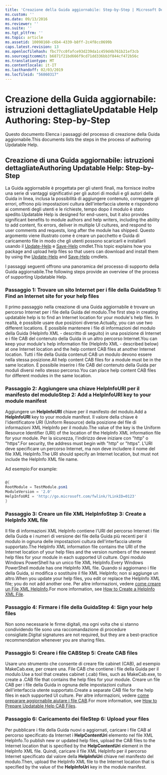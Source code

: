 ```yaml
---
title: 'Creazione della Guida aggiornabile: Step-by-Step | Microsoft Docs'
ms.custom: ''
ms.date: 09/13/2016
ms.reviewer: ''
ms.suite: ''
ms.tgt_pltfrm: ''
ms.topic: article
ms.assetid: 10098160-c6b4-4339-b8ff-2c4f8cc0699b
caps.latest.revision: 13
ms.openlocfilehash: fbc77cc0fafce93d239da1c459d4b761b21ef3cb
ms.sourcegitcommit: b6871f21bd666f9cd71dd336bb3f844cf472b56c
ms.translationtype: MT
ms.contentlocale: it-IT
ms.lasthandoff: 02/03/2019
ms.locfileid: "56860317"
---
```

# <a name="updatable-help-authoring-step-by-step"></a><span data-ttu-id="d0f91-102">Creazione della Guida aggiornabile: istruzioni dettagliate</span><span class="sxs-lookup"><span data-stu-id="d0f91-102">Updatable Help Authoring: Step-by-Step</span></span>

<span data-ttu-id="d0f91-103">Questo documento Elenca i passaggi del processo di creazione della Guida aggiornabile.</span><span class="sxs-lookup"><span data-stu-id="d0f91-103">This documents lists the steps in the process of authoring Updatable Help.</span></span>

## <a name="authoring-updatable-help-step-by-step"></a><span data-ttu-id="d0f91-104">Creazione di una Guida aggiornabile: istruzioni dettagliate</span><span class="sxs-lookup"><span data-stu-id="d0f91-104">Authoring Updatable Help: Step-by-Step</span></span>

<span data-ttu-id="d0f91-105">La Guida aggiornabile è progettata per gli utenti finali, ma fornisce inoltre una serie di vantaggi significativi per gli autori di moduli e gli autori della Guida in linea, inclusa la possibilità di aggiungere contenuto, correggere gli errori, offrono più impostazioni cultura dell'interfaccia utente e rispondono ai commenti degli utenti e le richieste, tempo dopo il modulo è stato spedito.</span><span class="sxs-lookup"><span data-stu-id="d0f91-105">Updatable Help is designed for end-users, but it also provides significant benefits to module authors and help writers, including the ability to add content, fix errors, deliver in multiple UI cultures, and respond to user comments and requests, long after the module has shipped.</span></span> <span data-ttu-id="d0f91-106">Questo argomento viene illustrato come è creare un pacchetto e Guida di caricamento file in modo che gli utenti possono scaricarli e installarli usando il [Update-Help](/powershell/module/Microsoft.PowerShell.Core/Update-Help) e [Save-Help](/powershell/module/Microsoft.PowerShell.Core/Save-Help) cmdlet.</span><span class="sxs-lookup"><span data-stu-id="d0f91-106">This topic explains how you package and upload help files so that users can download and install them by using the [Update-Help](/powershell/module/Microsoft.PowerShell.Core/Update-Help) and [Save-Help](/powershell/module/Microsoft.PowerShell.Core/Save-Help) cmdlets.</span></span>

<span data-ttu-id="d0f91-107">I passaggi seguenti offrono una panoramica del processo di supporto della Guida aggiornabile.</span><span class="sxs-lookup"><span data-stu-id="d0f91-107">The following steps provide an overview of the process of supporting Updatable Help.</span></span>

### <a name="step-1-find-an-internet-site-for-your-help-files"></a><span data-ttu-id="d0f91-108">Passaggio 1: Trovare un sito Internet per i file della Guida</span><span class="sxs-lookup"><span data-stu-id="d0f91-108">Step 1: Find an Internet site for your help files</span></span>

<span data-ttu-id="d0f91-109">Il primo passaggio nella creazione di una Guida aggiornabile è trovare un percorso Internet per i file della Guida del modulo.</span><span class="sxs-lookup"><span data-stu-id="d0f91-109">The first step in creating updatable help is to find an Internet location for your module's help files.</span></span> <span data-ttu-id="d0f91-110">In realtà, è possibile usare due posizioni diverse.</span><span class="sxs-lookup"><span data-stu-id="d0f91-110">Actually, you can use two different locations.</span></span> <span data-ttu-id="d0f91-111">È possibile mantenere i file di informazioni del modulo della Guida (HelpInfo XML - descritto di seguito) in una posizione di Internet e i file CAB del contenuto della Guida in un altro percorso Internet.</span><span class="sxs-lookup"><span data-stu-id="d0f91-111">You can keep your module's help information file (HelpInfo XML - described below) at one Internet location and the help content CAB files at another Internet location.</span></span> <span data-ttu-id="d0f91-112">Tutti i file della Guida contenuti CAB un modulo devono essere nella stessa posizione.</span><span class="sxs-lookup"><span data-stu-id="d0f91-112">All help content CAB files for a module must be in the same location.</span></span> <span data-ttu-id="d0f91-113">È possibile inserire i file CAB del contenuto della Guida per moduli diversi nello stesso percorso.</span><span class="sxs-lookup"><span data-stu-id="d0f91-113">You can place help content CAB files for different modules in the same location.</span></span>

### <a name="step-2-add-a-helpinfouri-key-to-your-module-manifest"></a><span data-ttu-id="d0f91-114">Passaggio 2: Aggiungere una chiave HelpInfoURI per il manifesto del modulo</span><span class="sxs-lookup"><span data-stu-id="d0f91-114">Step 2: Add a HelpInfoURI key to your module manifest</span></span>

<span data-ttu-id="d0f91-115">Aggiungere un **HelpInfoURI** chiave per il manifesto del modulo.</span><span class="sxs-lookup"><span data-stu-id="d0f91-115">Add a **HelpInfoURI** key to your module manifest.</span></span> <span data-ttu-id="d0f91-116">Il valore della chiave è l'identificatore URI (Uniform Resource) della posizione del file di informazioni XML HelpInfo per il modulo.</span><span class="sxs-lookup"><span data-stu-id="d0f91-116">The value of the key is the Uniform Resource Identifier (URI) of the location of the HelpInfo XML information file for your module.</span></span> <span data-ttu-id="d0f91-117">Per la sicurezza, l'indirizzo deve iniziare con "http" o "https".</span><span class="sxs-lookup"><span data-stu-id="d0f91-117">For security, the address must begin with "http" or "https".</span></span> <span data-ttu-id="d0f91-118">L'URI deve specificare un percorso Internet, ma non deve includere il nome del file XML HelpInfo.</span><span class="sxs-lookup"><span data-stu-id="d0f91-118">The URI should specify an Internet location, but must not include the HelpInfo XML file name.</span></span>

<span data-ttu-id="d0f91-119">Ad esempio:</span><span class="sxs-lookup"><span data-stu-id="d0f91-119">For example:</span></span>

```powershell

@{
RootModule = TestModule.psm1
ModuleVersion = '2.0'
HelpInfoURI = 'http://go.microsoft.com/fwlink/?LinkID=0123'
}
```

### <a name="step-3-create-a-helpinfo-xml-file"></a><span data-ttu-id="d0f91-120">Passaggio 3: Creare un file XML HelpInfo</span><span class="sxs-lookup"><span data-stu-id="d0f91-120">Step 3: Create a HelpInfo XML file</span></span>

<span data-ttu-id="d0f91-121">Il file di informazioni XML HelpInfo contiene l'URI del percorso Internet i file della Guida e i numeri di versione dei file della Guida più recenti per il modulo in ognuna delle impostazioni cultura dell'interfaccia utente supportato.</span><span class="sxs-lookup"><span data-stu-id="d0f91-121">The HelpInfo XML information file contains the URI of the Internet location of your help files and the version numbers of the newest help files for your module in each supported UI culture.</span></span> <span data-ttu-id="d0f91-122">Ogni modulo Windows PowerShell ha un unico file XML HelpInfo.</span><span class="sxs-lookup"><span data-stu-id="d0f91-122">Every Windows PowerShell module has one HelpInfo XML file.</span></span> <span data-ttu-id="d0f91-123">Quando si aggiornano i file della Guida, si modifica o sostituire il file XML HelpInfo; non si aggiunge un altro.</span><span class="sxs-lookup"><span data-stu-id="d0f91-123">When you update your help files, you edit or replace the HelpInfo XML file; you do not add another one.</span></span> <span data-ttu-id="d0f91-124">Per altre informazioni, vedere [come creare un File XML HelpInfo](./how-to-create-a-helpinfo-xml-file.md).</span><span class="sxs-lookup"><span data-stu-id="d0f91-124">For more information, see [How to Create a HelpInfo XML File](./how-to-create-a-helpinfo-xml-file.md).</span></span>

### <a name="step-4-sign-your-help-files"></a><span data-ttu-id="d0f91-125">Passaggio 4: Firmare i file della Guida</span><span class="sxs-lookup"><span data-stu-id="d0f91-125">Step 4: Sign your help files</span></span>

<span data-ttu-id="d0f91-126">Non sono necessarie le firme digitali, ma ogni volta che si stanno condividendo file sono una raccomandazione di procedure consigliate.</span><span class="sxs-lookup"><span data-stu-id="d0f91-126">Digital signatures are not required, but they are a best-practice recommendation whenever you are sharing files.</span></span>

### <a name="step-5-create-cab-files"></a><span data-ttu-id="d0f91-127">Passaggio 5: Creare i file CAB</span><span class="sxs-lookup"><span data-stu-id="d0f91-127">Step 5: Create CAB files</span></span>

<span data-ttu-id="d0f91-128">Usare uno strumento che consente di creare file cabinet (CAB), ad esempio MakeCab.exe, per creare una. File CAB che contiene i file della Guida per il modulo.</span><span class="sxs-lookup"><span data-stu-id="d0f91-128">Use a tool that creates cabinet (.cab) files, such as MakeCab.exe, to create a .CAB file that contains the help files for your module.</span></span> <span data-ttu-id="d0f91-129">Creare un file CAB per i file della Guida in ognuna delle impostazioni cultura dell'interfaccia utente supportato.</span><span class="sxs-lookup"><span data-stu-id="d0f91-129">Create a separate CAB file for the help files in each supported UI culture.</span></span> <span data-ttu-id="d0f91-130">Per altre informazioni, vedere [come preparare aggiornabile aiutare i file CAB](./how-to-prepare-updatable-help-cab-files.md).</span><span class="sxs-lookup"><span data-stu-id="d0f91-130">For more information, see [How to Prepare Updatable Help CAB Files](./how-to-prepare-updatable-help-cab-files.md).</span></span>

### <a name="step-6-upload-your-files"></a><span data-ttu-id="d0f91-131">Passaggio 6: Caricamento dei file</span><span class="sxs-lookup"><span data-stu-id="d0f91-131">Step 6: Upload your files</span></span>

<span data-ttu-id="d0f91-132">Per pubblicare i file della Guida nuovi o aggiornati, caricare i file CAB al percorso specificato da Internet i **HelpContentUri** elemento nel file XML HelpInfo.</span><span class="sxs-lookup"><span data-stu-id="d0f91-132">To publish new or updated help files, upload the CAB files to the Internet location that is specified by the **HelpContentUri** element in the HelpInfo XML file.</span></span> <span data-ttu-id="d0f91-133">Quindi, caricare il file XML HelpInfo per il percorso Internet specificato dal valore della **HelpInfoUri** chiave nel manifesto del modulo.</span><span class="sxs-lookup"><span data-stu-id="d0f91-133">Then, upload the HelpInfo XML file to the Internet location that is specified by the value of the **HelpInfoUri** key in the module manifest.</span></span>
